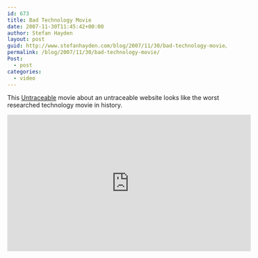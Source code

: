 ```yaml
---
id: 673
title: Bad Technology Movie
date: 2007-11-30T11:45:42+00:00
author: Stefan Hayden
layout: post
guid: http://www.stefanhayden.com/blog/2007/11/30/bad-technology-movie/
permalink: /blog/2007/11/30/bad-technology-movie/
Post:
  - post
categories:
  - video
---
```

This <a href="http://en.wikipedia.org/wiki/Untraceable">Untraceable</a> movie about an untraceable website looks like the worst researched technology movie in history.

<iframe width="560" height="315" src="https://www.youtube.com/embed/OLYo5tMylQM&rel=1" title="YouTube video player" frameborder="0" allow="accelerometer; autoplay; clipboard-write; encrypted-media; gyroscope; picture-in-picture" allowfullscreen></iframe>